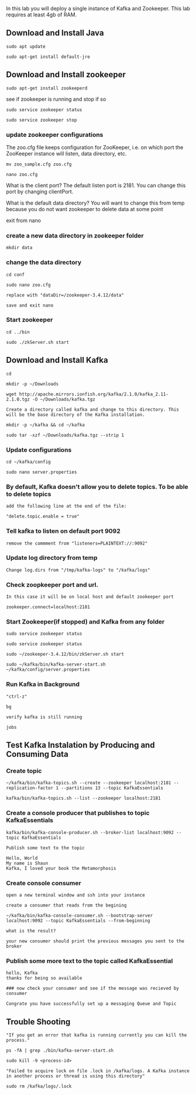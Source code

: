 In this lab you will deploy a single instance of Kafka and Zookeeper.  This lab requires at least 4gb of RAM.

## Download and Install Java


    sudo apt update

    sudo apt-get install default-jre

  
## Download and Install zookeeper

    sudo apt-get install zookeeperd

see if zookeeper is running and stop if so

    sudo service zookeeper status

    sudo service zookeeper stop

### update zookeeper configurations

The zoo.cfg file keeps configuration for ZooKeeper, i.e. on which port the ZooKeeper instance will listen, data directory, etc.

    mv zoo_sample.cfg zoo.cfg

    nano zoo.cfg

What is the client port?  The default listen port is 2181. You can change this port by changing clientPort.

What is the default data directory? You will want to change this from temp because you do not want zookeeper to delete data at some point

exit from nano 

### create a new data directory in zookeeper folder

    mkdir data

### change the data directory

    cd conf

    sudo nano zoo.cfg

    replace with "dataDir=/zookeeper-3.4.12/data"

    save and exit nano

### Start zookeeper

    cd ../bin

    sudo ./zkServer.sh start


## Download and Install Kafka

    cd

    mkdir -p ~/Downloads

    wget http://apache.mirrors.ionfish.org/kafka/2.1.0/kafka_2.11-2.1.0.tgz -O ~/Downloads/kafka.tgz

    Create a directory called kafka and change to this directory. This will be the base directory of the Kafka installation.

    mkdir -p ~/kafka && cd ~/kafka

    sudo tar -xzf ~/Downloads/kafka.tgz --strip 1


### Update configurations

    cd ~/kafka/config

    sudo nano server.properties

### By default, Kafka doesn't allow you to delete topics. To be able to delete topics

    add the following line at the end of the file:

    "delete.topic.enable = true"

### Tell kafka to listen on default port 9092 

    remove the commment from "listeners=PLAINTEXT://:9092"

### Update log directory from temp

    Change log.dirs from "/tmp/kafka-logs" to "/kafka/logs"


### Check zoopkeeper port and url.  

    In this case it will be on local host and default zookeeper port

    zookeeper.connect=localhost:2181

  

### Start Zookeeper(if stopped) and Kafka from any folder

    sudo service zookeeper status

    sudo service zookeeper status

    sudo ~/zookeeper-3.4.12/bin/zkServer.sh start

    sudo ~/kafka/bin/kafka-server-start.sh ~/kafka/config/server.properties


### Run Kafka in Background

    "ctrl-z"

    bg

    verify kafka is still running

    jobs
  
## Test Kafka Instalation by Producing and Consuming Data


### Create topic

    ~/kafka/bin/kafka-topics.sh --create --zookeeper localhost:2181 --replication-factor 1 --partitions 13 --topic KafkaEssentials

    kafka/bin/kafka-topics.sh --list --zookeeper localhost:2181

### Create a console producer that publishes to topic KafkaEssentials

    kafka/bin/kafka-console-producer.sh --broker-list localhost:9092 --topic KafkaEssentials

    Publish some text to the topic

    Hello, World
    My name is Shaun
    Kafka, I loved your book the Metamorphosis

### Create console consumer

    open a new terminal window and ssh into your instance

    create a consumer that reads from the begining

    ~/kafka/bin/kafka-console-consumer.sh --bootstrap-server localhost:9092 --topic KafkaEssentials --from-beginning

    what is the result?

    your new consumer should print the previous messages you sent to the broker

### Publish some more text to the topic called KafkaEssential

    hello, Kafka
    thanks for being so available

    ### now check your consumer and see if the message was recieved by consumer

    Congrate you have successfully set up a messaging Queue and Topic

## Trouble Shooting

    "If you get an error that kafka is running currently you can kill the process."

    ps -fA | grep ./bin/kafka-server-start.sh

    sudo kill -9 <process-id>

    "Failed to acquire lock on file .lock in /kafka/logs. A Kafka instance in another process or thread is using this directory"

    sudo rm /kafka/logs/.lock
  
  
  
  

